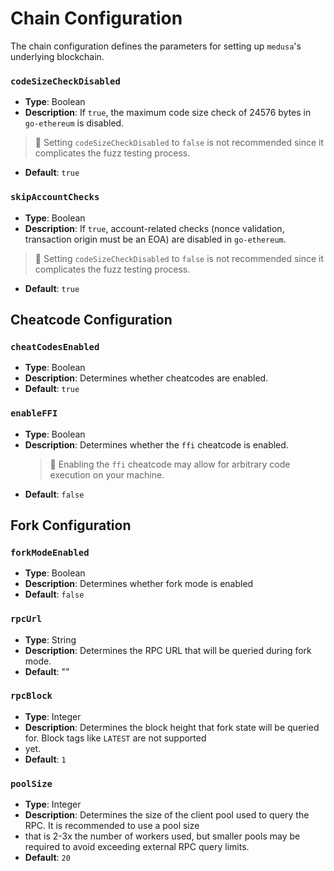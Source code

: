 # Chain Configuration

The chain configuration defines the parameters for setting up `medusa`'s underlying blockchain.

### `codeSizeCheckDisabled`

- **Type**: Boolean
- **Description**: If `true`, the maximum code size check of 24576 bytes in `go-ethereum` is disabled.
> 🚩 Setting `codeSizeCheckDisabled` to `false` is not recommended since it complicates the fuzz testing process.
- **Default**: `true`

### `skipAccountChecks`

- **Type**: Boolean
- **Description**: If `true`, account-related checks (nonce validation, transaction origin must be an EOA) are disabled in `go-ethereum`.
> 🚩 Setting `codeSizeCheckDisabled` to `false` is not recommended since it complicates the fuzz testing process.
- **Default**: `true`

## Cheatcode Configuration

### `cheatCodesEnabled`

- **Type**: Boolean
- **Description**: Determines whether cheatcodes are enabled.
- **Default**: `true`

### `enableFFI`

- **Type**: Boolean
- **Description**: Determines whether the `ffi` cheatcode is enabled.
  > 🚩 Enabling the `ffi` cheatcode may allow for arbitrary code execution on your machine.
- **Default**: `false`

## Fork Configuration

### `forkModeEnabled`

- **Type**: Boolean
- **Description**: Determines whether fork mode is enabled
- **Default**: `false`

### `rpcUrl`

- **Type**: String
- **Description**: Determines the RPC URL that will be queried during fork mode.
- **Default**: ""

### `rpcBlock`

- **Type**: Integer
- **Description**: Determines the block height that fork state will be queried for. Block tags like `LATEST` are not supported
- yet.
- **Default**: `1`

### `poolSize`

- **Type**: Integer
- **Description**: Determines the size of the client pool used to query the RPC. It is recommended to use a pool size 
- that is 2-3x the number of workers used, but smaller pools may be required to avoid exceeding external RPC query limits.
- **Default**: `20`
